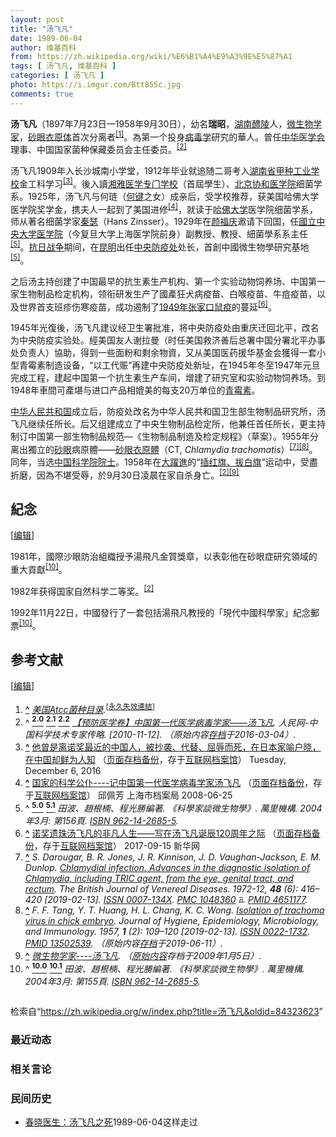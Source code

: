 ```yaml
---
layout: post
title: "汤飞凡"
date: 1989-06-04
author: 维基百科
from: https://zh.wikipedia.org/wiki/%E6%B1%A4%E9%A3%9E%E5%87%A1
tags: [ 汤飞凡, 维基百科 ]
categories: [ 汤飞凡 ]
photo: https://i.imgur.com/Btt855c.jpg
comments: true
---
```

<div class="mw-content-ltr mw-parser-output" lang="zh" dir="ltr"><style data-mw-deduplicate="TemplateStyles:r83732082">.mw-parser-output .infobox-subbox{padding:0;border:none;margin:-3px;width:auto;min-width:100%;font-size:100%;clear:none;float:none;background-color:transparent}.mw-parser-output .infobox-3cols-child{margin:auto}.mw-parser-output .infobox .navbar{font-size:100%}body.skin-minerva .mw-parser-output .infobox-header,body.skin-minerva .mw-parser-output .infobox-subheader,body.skin-minerva .mw-parser-output .infobox-above,body.skin-minerva .mw-parser-output .infobox-title,body.skin-minerva .mw-parser-output .infobox-image,body.skin-minerva .mw-parser-output .infobox-full-data,body.skin-minerva .mw-parser-output .infobox-below{text-align:center}@media screen{html.skin-theme-clientpref-night .mw-parser-output .infobox-full-data:not(.notheme)>div:not(.notheme)[style]{background:#1f1f23!important;color:#f8f9fa}@media screen and (prefers-color-scheme:dark){html.skin-theme-clientpref-os .mw-parser-output .infobox-full-data:not(.notheme) div:not(.notheme){background:#1f1f23!important;color:#f8f9fa}}html.skin-theme-clientpref-night .mw-parser-output .infobox td div:not(.notheme)[style]{background:transparent!important;color:var(--color-base,#202122)}@media screen and (prefers-color-scheme:dark){html.skin-theme-clientpref-os .mw-parser-output .infobox td div:not(.notheme)[style]{background:transparent!important;color:var(--color-base,#202122)}}html.skin-theme-clientpref-night .mw-parser-output .infobox td div.NavHead:not(.notheme)[style]{background:transparent!important}}@media screen and (prefers-color-scheme:dark){html.skin-theme-clientpref-os .mw-parser-output .infobox td div.NavHead:not(.notheme)[style]{background:transparent!important}}@media(min-width:640px){body.skin--responsive .mw-parser-output .infobox-table{display:table!important}body.skin--responsive .mw-parser-output .infobox-table>caption{display:table-caption!important}body.skin--responsive .mw-parser-output .infobox-table>tbody{display:table-row-group}body.skin--responsive .mw-parser-output .infobox-table tr{display:table-row!important}body.skin--responsive .mw-parser-output .infobox-table th,body.skin--responsive .mw-parser-output .infobox-table td{padding-left:inherit;padding-right:inherit}}</style>
<p><b>汤飞凡</b>（1897年7月23日—1958年9月30日），幼名<b>瑞昭</b>，<a href="/wiki/%E6%B9%96%E5%8D%97" class="mw-redirect" title="湖南">湖南</a><a href="/wiki/%E9%86%B4%E9%99%B5" class="mw-redirect" title="醴陵">醴陵</a>人，<a href="/wiki/%E5%BE%AE%E7%94%9F%E7%89%A9%E5%AD%A6" title="微生物学">微生物学家</a>，<a href="/wiki/%E7%A0%82%E7%9C%BC%E8%A1%A3%E5%8E%9F%E9%AB%94" title="砂眼衣原體">砂眼衣原体</a>首次分离者<sup id="cite_ref-1" class="reference"><a href="#cite_note-1"><span class="cite-bracket">[</span>1<span class="cite-bracket">]</span></a></sup>。為第一个投身<a href="/wiki/%E7%97%85%E6%AF%92%E5%AD%A6" title="病毒学">病毒学</a>研究的華人。曾任<a href="/wiki/%E4%B8%AD%E5%8D%8E%E5%8C%BB%E5%AD%A6%E4%BC%9A" title="中华医学会">中华医学会</a>理事、中国国家菌种保藏委员会主任委员。<sup id="cite_ref-zl_2-0" class="reference"><a href="#cite_note-zl-2"><span class="cite-bracket">[</span>2<span class="cite-bracket">]</span></a></sup>
</p>
<div class="mw-heading mw-heading2"></div>
<p>汤飞凡1909年入长沙城南小学堂，1912年毕业就追随二哥考入<a href="/w/index.php?title=%E6%B9%96%E5%8D%97%E7%9C%81%E7%94%B2%E7%A7%8D%E5%B7%A5%E4%B8%9A%E5%AD%A6%E6%A0%A1&amp;action=edit&amp;redlink=1" class="new" title="湖南省甲种工业学校（页面不存在）">湖南省甲种工业学校</a>金工科学习<sup id="cite_ref-3" class="reference"><a href="#cite_note-3"><span class="cite-bracket">[</span>3<span class="cite-bracket">]</span></a></sup>。後入讀<a href="/wiki/%E6%B9%98%E9%9B%85%E9%86%AB%E5%AD%B8%E5%B0%88%E9%96%80%E5%AD%B8%E6%A0%A1" class="mw-redirect" title="湘雅醫學專門學校">湘雅医学专门学校</a>（首屆學生）、<a href="/wiki/%E5%8C%97%E4%BA%AC%E5%8D%8F%E5%92%8C%E5%8C%BB%E5%AD%A6%E9%99%A2" title="北京协和医学院">北京协和医学院</a>细菌学系。1925年，汤飞凡与何琏（<a href="/wiki/%E4%BD%95%E9%94%AE" class="mw-redirect" title="何键">何键</a>之女）成亲后，受学校推荐，获美国哈佛大学医学院奖学金，携夫人一起到了美国进修<sup id="cite_ref-4" class="reference"><a href="#cite_note-4"><span class="cite-bracket">[</span>4<span class="cite-bracket">]</span></a></sup>，就读于<a href="/wiki/%E5%93%88%E4%BD%9B%E5%A4%A7%E5%AD%A6" title="哈佛大学">哈佛大学</a>医学院细菌学系，师从著名细菌学家<a href="/w/index.php?title=%E7%A7%A6%E7%91%9F&amp;action=edit&amp;redlink=1" class="new" title="秦瑟（页面不存在）">秦瑟</a>（<span lang="en">Hans Zinsser</span>）。1929年在<a href="/wiki/%E9%A2%9C%E7%A6%8F%E5%BA%86" title="颜福庆">颜福庆</a>邀请下回国，任<a href="/wiki/%E5%9B%BD%E7%AB%8B%E4%B8%AD%E5%A4%AE%E5%A4%A7%E5%AD%A6%E5%8C%BB%E5%AD%A6%E9%99%A2" class="mw-disambig" title="国立中央大学医学院">國立中央大学医学院</a>（今复旦大学上海医学院前身）副教授、教授、細菌學系系主任<sup id="cite_ref-resume_5-0" class="reference"><a href="#cite_note-resume-5"><span class="cite-bracket">[</span>5<span class="cite-bracket">]</span></a></sup>。<a href="/wiki/%E6%8A%97%E6%97%A5%E6%88%98%E4%BA%89" class="mw-redirect" title="抗日战争">抗日战争</a>期间，在<a href="/wiki/%E6%98%86%E6%98%8E" class="mw-redirect" title="昆明">昆明</a>出任<a href="/wiki/%E4%B8%AD%E5%A4%AE%E9%98%B2%E7%96%AB%E5%A4%84" title="中央防疫处">中央防疫处</a>处长，首創中國微生物學研究基地<sup id="cite_ref-resume_5-1" class="reference"><a href="#cite_note-resume-5"><span class="cite-bracket">[</span>5<span class="cite-bracket">]</span></a></sup>。
</p><p>之后汤主持创建了中国最早的抗生素生产机构、第一个实验动物饲养场、中国第一家生物制品检定机构，领衔研发生产了國產狂犬病疫苗、白喉疫苗、牛痘疫苗，以及世界首支班疹伤寒疫苗，成功遏制了<a href="/wiki/1949%E5%B9%B4%E5%BC%A0%E5%AE%B6%E5%8F%A3%E9%BC%A0%E7%96%AB" class="mw-redirect" title="1949年张家口鼠疫">1949年张家口鼠疫</a>的蔓延<sup id="cite_ref-6" class="reference"><a href="#cite_note-6"><span class="cite-bracket">[</span>6<span class="cite-bracket">]</span></a></sup>。
</p><p>1945年光復後，汤飞凡建议经卫生署批准，将中央防疫处由重庆迁回北平，改名为中央防疫实验处。經美国友人谢拉曼（时任美国救济善后总署中国分署北平办事处负责人）協助，得到一些面粉和剩余物資，又从美国医药援华基金会獲得一套小型青霉素制造设备，“以工代赈”再建中央防疫处新址，在1945年冬至1947年元旦完成工程，建起中国第一个抗生素生产车间，增建了研究室和实验动物饲养场。到1948年車間可產堪与进口产品相媲美的每支20万单位的<a href="/wiki/%E9%9D%92%E9%9C%89%E7%B4%A0" title="青霉素">青霉素</a>。
</p><p><a href="/wiki/%E4%B8%AD%E5%8D%8E%E4%BA%BA%E6%B0%91%E5%85%B1%E5%92%8C%E5%9B%BD" title="中华人民共和国">中华人民共和国</a>成立后，防疫处改名为中华人民共和国卫生部生物制品研究所，汤飞凡继续任所长。后又组建成立了中央生物制品检定所，他兼任首任所长，更主持制订中国第一部生物制品规范—《生物制品制造及检定规程》（草案）。1955年分离出獨立的<a href="/wiki/%E7%A0%82%E7%9C%BC" class="mw-disambig" title="砂眼">砂眼</a>病原體——<a href="/wiki/%E7%A0%82%E7%9C%BC%E8%A1%A3%E5%8E%9F%E9%AB%94" title="砂眼衣原體">砂眼衣原體</a>（CT, <i>Chlamydia trachomatis</i>）<sup id="cite_ref-7" class="reference"><a href="#cite_note-7"><span class="cite-bracket">[</span>7<span class="cite-bracket">]</span></a></sup><sup id="cite_ref-8" class="reference"><a href="#cite_note-8"><span class="cite-bracket">[</span>8<span class="cite-bracket">]</span></a></sup>。同年，当选<a href="/wiki/%E4%B8%AD%E5%9B%BD%E7%A7%91%E5%AD%A6%E9%99%A2%E9%99%A2%E5%A3%AB" title="中国科学院院士">中国科学院院士</a>。1958年在<a href="/wiki/%E5%A4%A7%E8%BA%8D%E9%80%B2" class="mw-redirect" title="大躍進">大躍進</a>的“<a href="/wiki/%E6%8F%92%E7%BA%A2%E6%97%97%E3%80%81%E6%8B%94%E7%99%BD%E6%97%97" class="mw-redirect" title="插红旗、拔白旗">插红旗、拔白旗</a>”运动中，受盡折磨，因為不堪受辱，於9月30日凌晨在家自杀身亡。<sup id="cite_ref-zl_2-1" class="reference"><a href="#cite_note-zl-2"><span class="cite-bracket">[</span>2<span class="cite-bracket">]</span></a></sup><sup id="cite_ref-9" class="reference"><a href="#cite_note-9"><span class="cite-bracket">[</span>9<span class="cite-bracket">]</span></a></sup>
</p>
<div class="mw-heading mw-heading2"><h2 id="紀念"><span id=".E7.B4.80.E5.BF.B5"></span>紀念</h2><span class="mw-editsection"><span class="mw-editsection-bracket">[</span><a href="/w/index.php?title=%E6%B1%A4%E9%A3%9E%E5%87%A1&amp;action=edit&amp;section=2" title="编辑章节：紀念"><span>编辑</span></a><span class="mw-editsection-bracket">]</span></span></div>
<p>1981年，國際沙眼防治組織授予湯飛凡金質獎章，以表彰他在砂眼症研究領域的重大貢獻<sup id="cite_ref-achievement_10-0" class="reference"><a href="#cite_note-achievement-10"><span class="cite-bracket">[</span>10<span class="cite-bracket">]</span></a></sup>。
</p><p>1982年获得国家自然科学二等奖。<sup id="cite_ref-zl_2-2" class="reference"><a href="#cite_note-zl-2"><span class="cite-bracket">[</span>2<span class="cite-bracket">]</span></a></sup>
</p><p>1992年11月22日，中國發行了一套包括湯飛凡教授的「現代中國科學家」紀念郵票<sup id="cite_ref-achievement_10-1" class="reference"><a href="#cite_note-achievement-10"><span class="cite-bracket">[</span>10<span class="cite-bracket">]</span></a></sup>。
</p>
<div class="mw-heading mw-heading2"><h2 id="参考文献"><span id=".E5.8F.82.E8.80.83.E6.96.87.E7.8C.AE"></span>参考文献</h2><span class="mw-editsection"><span class="mw-editsection-bracket">[</span><a href="/w/index.php?title=%E6%B1%A4%E9%A3%9E%E5%87%A1&amp;action=edit&amp;section=3" title="编辑章节：参考文献"><span>编辑</span></a><span class="mw-editsection-bracket">]</span></span></div>
<div class="reflist columns references-column-width" style="-moz-column-width: 30em; -webkit-column-width: 30em; column-width: 30em; list-style-type: decimal;">
<ol class="references">
<li id="cite_note-1"><span class="mw-cite-backlink"><b><a href="#cite_ref-1">^</a></b></span> <span class="reference-text"><cite class="citation web"><a rel="nofollow" class="external text" href="http://www.mum800.com/HTML_Products/31/6/Products_128806.html">美国Atcc菌种目录</a>.</cite><span title="ctx_ver=Z39.88-2004&amp;rfr_id=info%3Asid%2Fzh.wikipedia.org%3A%E6%B1%A4%E9%A3%9E%E5%87%A1&amp;rft.btitle=%E7%BE%8E%E5%9B%BDAtcc%E8%8F%8C%E7%A7%8D%E7%9B%AE%E5%BD%95&amp;rft.genre=unknown&amp;rft_id=http%3A%2F%2Fwww.mum800.com%2FHTML_Products%2F31%2F6%2FProducts_128806.html&amp;rft_val_fmt=info%3Aofi%2Ffmt%3Akev%3Amtx%3Abook" class="Z3988"><span style="display:none;">&nbsp;</span></span><sup class="noprint Inline-Template"><span style="white-space: nowrap;">[<a href="/wiki/Wikipedia:%E5%A4%B1%E6%95%88%E9%93%BE%E6%8E%A5" title="Wikipedia:失效链接"><span title="自2018年3月失效">永久失效連結</span></a>]</span></sup></span>
</li>
<li id="cite_note-zl-2"><span class="mw-cite-backlink">^ <a href="#cite_ref-zl_2-0"><sup><b>2.0</b></sup></a> <a href="#cite_ref-zl_2-1"><sup><b>2.1</b></sup></a> <a href="#cite_ref-zl_2-2"><sup><b>2.2</b></sup></a></span> <span class="reference-text"><cite class="citation web"><a rel="nofollow" class="external text" href="http://scitech.people.com.cn/GB/25509/47973/50763/3543169.html">【预防医学卷】中国第一代医学病毒学家――汤飞凡</a>. 人民网-中国科学技术专家传略.  <span class="reference-accessdate"> [<span class="nowrap">2010-11-12</span>]</span>. （原始内容<a rel="nofollow" class="external text" href="https://web.archive.org/web/20160304111832/http://scitech.people.com.cn/GB/25509/47973/50763/3543169.html">存档</a>于2016-03-04）.</cite><span title="ctx_ver=Z39.88-2004&amp;rfr_id=info%3Asid%2Fzh.wikipedia.org%3A%E6%B1%A4%E9%A3%9E%E5%87%A1&amp;rft.btitle=%E3%80%90%E9%A2%84%E9%98%B2%E5%8C%BB%E5%AD%A6%E5%8D%B7%E3%80%91%E4%B8%AD%E5%9B%BD%E7%AC%AC%E4%B8%80%E4%BB%A3%E5%8C%BB%E5%AD%A6%E7%97%85%E6%AF%92%E5%AD%A6%E5%AE%B6%E2%80%95%E2%80%95%E6%B1%A4%E9%A3%9E%E5%87%A1&amp;rft.genre=unknown&amp;rft.pub=%E4%BA%BA%E6%B0%91%E7%BD%91-%E4%B8%AD%E5%9B%BD%E7%A7%91%E5%AD%A6%E6%8A%80%E6%9C%AF%E4%B8%93%E5%AE%B6%E4%BC%A0%E7%95%A5&amp;rft_id=http%3A%2F%2Fscitech.people.com.cn%2FGB%2F25509%2F47973%2F50763%2F3543169.html&amp;rft_val_fmt=info%3Aofi%2Ffmt%3Akev%3Amtx%3Abook" class="Z3988"><span style="display:none;">&nbsp;</span></span></span>
</li>
<li id="cite_note-3"><span class="mw-cite-backlink"><b><a href="#cite_ref-3">^</a></b></span> <span class="reference-text"><a rel="nofollow" class="external text" href="http://www.wanjiaweb.com/cn/article/2016-12-06-000000-0">他曾是离诺奖最近的中国人，被抄袭、代替、屈辱而死，在日本家喻户晓，在中国却鲜为人知</a> （<a rel="nofollow" class="external text" href="//web.archive.org/web/20200217204851/http://www.wanjiaweb.com/cn/article/2016-12-06-000000-0">页面存档备份</a>，存于<a href="/wiki/%E4%BA%92%E8%81%94%E7%BD%91%E6%A1%A3%E6%A1%88%E9%A6%86" title="互联网档案馆">互联网档案馆</a>） Tuesday, December 6, 2016</span>
</li>
<li id="cite_note-4"><span class="mw-cite-backlink"><b><a href="#cite_ref-4">^</a></b></span> <span class="reference-text"><a rel="nofollow" class="external text" href="http://www.archives.sh.cn/shjy/hsrw/201203/t20120313_6195.html">国家的科学公仆----记中国第一代医学病毒学家汤飞凡</a> （<a rel="nofollow" class="external text" href="//web.archive.org/web/20180405090311/http://www.archives.sh.cn/shjy/hsrw/201203/t20120313_6195.html">页面存档备份</a>，存于<a href="/wiki/%E4%BA%92%E8%81%94%E7%BD%91%E6%A1%A3%E6%A1%88%E9%A6%86" title="互联网档案馆">互联网档案馆</a>）  邱佩芳 上海市档案局 2008-06-25</span>
</li>
<li id="cite_note-resume-5"><span class="mw-cite-backlink">^ <a href="#cite_ref-resume_5-0"><sup><b>5.0</b></sup></a> <a href="#cite_ref-resume_5-1"><sup><b>5.1</b></sup></a></span> <span class="reference-text"><cite class="citation book">田波、趙根楠、程光勝編著. 《科學家談微生物學》. 萬里機構. 2004年3月: 第156頁. <a href="/wiki/Special:%E7%BD%91%E7%BB%9C%E4%B9%A6%E6%BA%90/962-14-2685-5" title="Special:网络书源/962-14-2685-5"><span title="国际标准书号">ISBN</span>&nbsp;962-14-2685-5</a>.</cite><span title="ctx_ver=Z39.88-2004&amp;rfr_id=info%3Asid%2Fzh.wikipedia.org%3A%E6%B1%A4%E9%A3%9E%E5%87%A1&amp;rft.au=%E7%94%B0%E6%B3%A2%E3%80%81%E8%B6%99%E6%A0%B9%E6%A5%A0%E3%80%81%E7%A8%8B%E5%85%89%E5%8B%9D%E7%B7%A8%E8%91%97&amp;rft.btitle=%E3%80%8A%E7%A7%91%E5%AD%B8%E5%AE%B6%E8%AB%87%E5%BE%AE%E7%94%9F%E7%89%A9%E5%AD%B8%E3%80%8B&amp;rft.date=2004-03&amp;rft.genre=book&amp;rft.isbn=962-14-2685-5&amp;rft.pages=%E7%AC%AC156%E9%A0%81&amp;rft.pub=%E8%90%AC%E9%87%8C%E6%A9%9F%E6%A7%8B&amp;rft_val_fmt=info%3Aofi%2Ffmt%3Akev%3Amtx%3Abook" class="Z3988"><span style="display:none;">&nbsp;</span></span></span>
</li>
<li id="cite_note-6"><span class="mw-cite-backlink"><b><a href="#cite_ref-6">^</a></b></span> <span class="reference-text"><a rel="nofollow" class="external text" href="http://www.hn.xinhuanet.com/2017-09/15/c_1121670336.htm">诺奖遗珠汤飞凡的非凡人生——写在汤飞凡诞辰120周年之际</a> （<a rel="nofollow" class="external text" href="//web.archive.org/web/20180724153920/http://www.hn.xinhuanet.com/2017-09/15/c_1121670336.htm">页面存档备份</a>，存于<a href="/wiki/%E4%BA%92%E8%81%94%E7%BD%91%E6%A1%A3%E6%A1%88%E9%A6%86" title="互联网档案馆">互联网档案馆</a>） 2017-09-15 新华网</span>
</li>
<li id="cite_note-7"><span class="mw-cite-backlink"><b><a href="#cite_ref-7">^</a></b></span> <span class="reference-text"><cite class="citation journal">S. Darougar, B. R. Jones, J. R. Kinnison, J. D. Vaughan-Jackson, E. M. Dunlop. <a rel="nofollow" class="external text" href="https://www.ncbi.nlm.nih.gov/pubmed/4651177">Chlamydial infection. Advances in the diagnostic isolation of Chlamydia, including TRIC agent, from the eye, genital tract, and rectum</a>. The British Journal of Venereal Diseases. 1972-12, <b>48</b> (6): 416–420 <span class="reference-accessdate"> [<span class="nowrap">2019-02-13</span>]</span>. <a rel="nofollow" class="external text" href="//www.worldcat.org/issn/0007-134X"><span title="国际标准连续出版物号">ISSN&nbsp;0007-134X</span></a>. <span class="plainlinks"><a rel="nofollow" class="external text" href="//www.ncbi.nlm.nih.gov/pmc/articles/PMC1048360"><span title="公共医学中心">PMC&nbsp;1048360</span></a> <span typeof="mw:File"><span title="可免费查阅"><img alt="可免费查阅" src="//upload.wikimedia.org/wikipedia/commons/thumb/6/65/Lock-green.svg/9px-Lock-green.svg.png" decoding="async" width="9" height="14" class="mw-file-element" srcset="//upload.wikimedia.org/wikipedia/commons/thumb/6/65/Lock-green.svg/14px-Lock-green.svg.png 1.5x, //upload.wikimedia.org/wikipedia/commons/thumb/6/65/Lock-green.svg/18px-Lock-green.svg.png 2x" data-file-width="512" data-file-height="813"></span></span></span>. <a rel="nofollow" class="external text" href="//www.ncbi.nlm.nih.gov/pubmed/4651177"><span title="公共医学识别码">PMID&nbsp;4651177</span></a>.</cite><span title="ctx_ver=Z39.88-2004&amp;rfr_id=info%3Asid%2Fzh.wikipedia.org%3A%E6%B1%A4%E9%A3%9E%E5%87%A1&amp;rft.atitle=Chlamydial+infection.+Advances+in+the+diagnostic+isolation+of+Chlamydia%2C+including+TRIC+agent%2C+from+the+eye%2C+genital+tract%2C+and+rectum&amp;rft.au=S.+Darougar%2C+B.+R.+Jones%2C+J.+R.+Kinnison%2C+J.+D.+Vaughan-Jackson%2C+E.+M.+Dunlop&amp;rft.date=1972-12&amp;rft.genre=article&amp;rft.issn=0007-134X&amp;rft.issue=6&amp;rft.jtitle=The+British+Journal+of+Venereal+Diseases&amp;rft.pages=416-420&amp;rft.volume=48&amp;rft_id=%2F%2Fwww.ncbi.nlm.nih.gov%2Fpmc%2Farticles%2FPMC1048360&amp;rft_id=https%3A%2F%2Fwww.ncbi.nlm.nih.gov%2Fpubmed%2F4651177&amp;rft_id=info%3Apmid%2F4651177&amp;rft_val_fmt=info%3Aofi%2Ffmt%3Akev%3Amtx%3Ajournal" class="Z3988"><span style="display:none;">&nbsp;</span></span></span>
</li>
<li id="cite_note-8"><span class="mw-cite-backlink"><b><a href="#cite_ref-8">^</a></b></span> <span class="reference-text"><cite class="citation journal">F. F. Tang, Y. T. Huang, H. L. Chang, K. C. Wong. <a rel="nofollow" class="external text" href="https://www.ncbi.nlm.nih.gov/pubmed/13502539">Isolation of trachoma virus in chick embryo</a>. Journal of Hygiene, Epidemiology, Microbiology, and Immunology. 1957, <b>1</b> (2): 109–120 <span class="reference-accessdate"> [<span class="nowrap">2019-02-13</span>]</span>. <a rel="nofollow" class="external text" href="//www.worldcat.org/issn/0022-1732"><span title="国际标准连续出版物号">ISSN&nbsp;0022-1732</span></a>. <a rel="nofollow" class="external text" href="//www.ncbi.nlm.nih.gov/pubmed/13502539"><span title="公共医学识别码">PMID&nbsp;13502539</span></a>. （原始内容<a rel="nofollow" class="external text" href="https://web.archive.org/web/20190611004043/https://www.ncbi.nlm.nih.gov/pubmed/13502539">存档</a>于2019-06-11）.</cite><span title="ctx_ver=Z39.88-2004&amp;rfr_id=info%3Asid%2Fzh.wikipedia.org%3A%E6%B1%A4%E9%A3%9E%E5%87%A1&amp;rft.atitle=Isolation+of+trachoma+virus+in+chick+embryo&amp;rft.au=F.+F.+Tang%2C+Y.+T.+Huang%2C+H.+L.+Chang%2C+K.+C.+Wong&amp;rft.date=1957&amp;rft.genre=article&amp;rft.issn=0022-1732&amp;rft.issue=2&amp;rft.jtitle=Journal+of+Hygiene%2C+Epidemiology%2C+Microbiology%2C+and+Immunology&amp;rft.pages=109-120&amp;rft.volume=1&amp;rft_id=https%3A%2F%2Fwww.ncbi.nlm.nih.gov%2Fpubmed%2F13502539&amp;rft_id=info%3Apmid%2F13502539&amp;rft_val_fmt=info%3Aofi%2Ffmt%3Akev%3Amtx%3Ajournal" class="Z3988"><span style="display:none;">&nbsp;</span></span></span>
</li>
<li id="cite_note-9"><span class="mw-cite-backlink"><b><a href="#cite_ref-9">^</a></b></span> <span class="reference-text"><cite class="citation web"><a rel="nofollow" class="external text" href="https://web.archive.org/web/20090105071543/http://www.med8th.com/academician/tangfeifan/default.htm">微生物学家----汤飞凡</a>. （<a rel="nofollow" class="external text" href="http://www.med8th.com/academician/tangfeifan/default.htm">原始内容</a>存档于2009年1月5日）.</cite><span title="ctx_ver=Z39.88-2004&amp;rfr_id=info%3Asid%2Fzh.wikipedia.org%3A%E6%B1%A4%E9%A3%9E%E5%87%A1&amp;rft.btitle=%E5%BE%AE%E7%94%9F%E7%89%A9%E5%AD%A6%E5%AE%B6----%E6%B1%A4%E9%A3%9E%E5%87%A1&amp;rft.genre=unknown&amp;rft_id=http%3A%2F%2Fwww.med8th.com%2Facademician%2Ftangfeifan%2Fdefault.htm&amp;rft_val_fmt=info%3Aofi%2Ffmt%3Akev%3Amtx%3Abook" class="Z3988"><span style="display:none;">&nbsp;</span></span></span>
</li>
<li id="cite_note-achievement-10"><span class="mw-cite-backlink">^ <a href="#cite_ref-achievement_10-0"><sup><b>10.0</b></sup></a> <a href="#cite_ref-achievement_10-1"><sup><b>10.1</b></sup></a></span> <span class="reference-text"><cite class="citation book">田波、趙根楠、程光勝編著. 《科學家談微生物學》. 萬里機構. 2004年3月: 第155頁. <a href="/wiki/Special:%E7%BD%91%E7%BB%9C%E4%B9%A6%E6%BA%90/962-14-2685-5" title="Special:网络书源/962-14-2685-5"><span title="国际标准书号">ISBN</span>&nbsp;962-14-2685-5</a>.</cite><span title="ctx_ver=Z39.88-2004&amp;rfr_id=info%3Asid%2Fzh.wikipedia.org%3A%E6%B1%A4%E9%A3%9E%E5%87%A1&amp;rft.au=%E7%94%B0%E6%B3%A2%E3%80%81%E8%B6%99%E6%A0%B9%E6%A5%A0%E3%80%81%E7%A8%8B%E5%85%89%E5%8B%9D%E7%B7%A8%E8%91%97&amp;rft.btitle=%E3%80%8A%E7%A7%91%E5%AD%B8%E5%AE%B6%E8%AB%87%E5%BE%AE%E7%94%9F%E7%89%A9%E5%AD%B8%E3%80%8B&amp;rft.date=2004-03&amp;rft.genre=book&amp;rft.isbn=962-14-2685-5&amp;rft.pages=%E7%AC%AC155%E9%A0%81&amp;rft.pub=%E8%90%AC%E9%87%8C%E6%A9%9F%E6%A7%8B&amp;rft_val_fmt=info%3Aofi%2Ffmt%3Akev%3Amtx%3Abook" class="Z3988"><span style="display:none;">&nbsp;</span></span></span>
</li>
</ol></div>
<div style="clear: both; height: 1em"></div>
<div class="navbox-styles"><style data-mw-deduplicate="TemplateStyles:r84265675">.mw-parser-output .hlist dl,.mw-parser-output .hlist ol,.mw-parser-output .hlist ul{margin:0;padding:0}.mw-parser-output .hlist dd,.mw-parser-output .hlist dt,.mw-parser-output .hlist li{margin:0;display:inline}.mw-parser-output .hlist.inline,.mw-parser-output .hlist.inline dl,.mw-parser-output .hlist.inline ol,.mw-parser-output .hlist.inline ul,.mw-parser-output .hlist dl dl,.mw-parser-output .hlist dl ol,.mw-parser-output .hlist dl ul,.mw-parser-output .hlist ol dl,.mw-parser-output .hlist ol ol,.mw-parser-output .hlist ol ul,.mw-parser-output .hlist ul dl,.mw-parser-output .hlist ul ol,.mw-parser-output .hlist ul ul{display:inline}.mw-parser-output .hlist .mw-empty-li{display:none}.mw-parser-output .hlist dt::after{content:" :"}.mw-parser-output .hlist dd::after,.mw-parser-output .hlist li::after{content:" · ";font-weight:bold}.mw-parser-output .hlist-pipe dd::after,.mw-parser-output .hlist-pipe li::after{content:" | ";font-weight:normal}.mw-parser-output .hlist-hyphen dd::after,.mw-parser-output .hlist-hyphen li::after{content:" - ";font-weight:normal}.mw-parser-output .hlist-comma dd::after,.mw-parser-output .hlist-comma li::after{content:"、";font-weight:normal}.mw-parser-output .hlist dd:last-child::after,.mw-parser-output .hlist dt:last-child::after,.mw-parser-output .hlist li:last-child::after{content:none}.mw-parser-output .hlist ol{counter-reset:listitem}.mw-parser-output .hlist ol>li{counter-increment:listitem}.mw-parser-output .hlist ol>li::before{content:" "counter(listitem)"\a0 "}.mw-parser-output .hlist dd ol>li:first-child::before,.mw-parser-output .hlist dt ol>li:first-child::before,.mw-parser-output .hlist li ol>li:first-child::before{content:"（"counter(listitem)"\a0 "}.mw-parser-output ul.cslist,.mw-parser-output ul.sslist{margin:0;padding:0;display:inline-block;list-style:none}.mw-parser-output .cslist li,.mw-parser-output .sslist li{margin:0;display:inline-block}.mw-parser-output .cslist li::after{content:"，"}.mw-parser-output .sslist li::after{content:"；"}.mw-parser-output .cslist li:last-child::after,.mw-parser-output .sslist li:last-child::after{content:none}</style><style data-mw-deduplicate="TemplateStyles:r84261037">.mw-parser-output .navbox{box-sizing:border-box;border:1px solid #a2a9b1;width:100%;clear:both;font-size:88%;text-align:center;padding:1px;margin:1em auto 0}.mw-parser-output .navbox .navbox{margin-top:0}.mw-parser-output .navbox+.navbox,.mw-parser-output .navbox+.navbox-styles+.navbox{margin-top:-1px}.mw-parser-output .navbox-inner,.mw-parser-output .navbox-subgroup{width:100%}.mw-parser-output .navbox-group,.mw-parser-output .navbox-title,.mw-parser-output .navbox-abovebelow{text-align:center;padding-left:1em;padding-right:1em}.mw-parser-output .navbox-group{white-space:nowrap;text-align:right}.mw-parser-output .navbox,.mw-parser-output .navbox-subgroup{background-color:#fdfdfd}.mw-parser-output .navbox-list{border-color:#fdfdfd}.mw-parser-output .navbox-list-with-group{text-align:left;border-left-width:2px;border-left-style:solid}.mw-parser-output tr+tr>.navbox-abovebelow,.mw-parser-output tr+tr>.navbox-group,.mw-parser-output tr+tr>.navbox-image,.mw-parser-output tr+tr>.navbox-list{border-top:2px solid #fdfdfd}.mw-parser-output .navbox-title{background-color:#ccf;position:relative}.mw-parser-output .navbox-abovebelow,.mw-parser-output .navbox-group,.mw-parser-output .navbox-subgroup .navbox-title{background-color:#ddf}.mw-parser-output .navbox-subgroup .navbox-group,.mw-parser-output .navbox-subgroup .navbox-abovebelow{background-color:#e6e6ff}.mw-parser-output .navbox-even{background-color:#f7f7f7}.mw-parser-output .navbox-odd{background-color:transparent}.mw-parser-output .navbox .hlist td dl,.mw-parser-output .navbox .hlist td ol,.mw-parser-output .navbox .hlist td ul,.mw-parser-output .navbox td.hlist dl,.mw-parser-output .navbox td.hlist ol,.mw-parser-output .navbox td.hlist ul{padding:0.125em 0}.mw-parser-output .navbox .navbar{display:block;font-size:100%}.mw-parser-output .navbox-title .navbar{float:left;text-align:left;margin-right:0.5em;width:auto;padding-left:0.2em;position:absolute;left:1em}.mw-parser-output .navbox .mw-collapsible-toggle{margin-left:0.5em;position:absolute;right:1em}body.skin--responsive .mw-parser-output .navbox-image img{max-width:none!important}@media print{body.ns-0 .mw-parser-output .navbox{display:none!important}}</style></div>
<div class="navbox-styles"><link rel="mw-deduplicated-inline-style" href="mw-data:TemplateStyles:r84265675"><link rel="mw-deduplicated-inline-style" href="mw-data:TemplateStyles:r84261037"></div>
<!-- 
NewPP limit report
Parsed by mw‐web.eqiad.main‐6f7468b964‐9n8x8
Cached time: 20241003025903
Cache expiry: 2592000
Reduced expiry: false
Complications: []
CPU time usage: 0.788 seconds
Real time usage: 0.974 seconds
Preprocessor visited node count: 15468/1000000
Post‐expand include size: 127875/2097152 bytes
Template argument size: 8055/2097152 bytes
Highest expansion depth: 30/100
Expensive parser function count: 5/500
Unstrip recursion depth: 0/20
Unstrip post‐expand size: 71954/5000000 bytes
Lua time usage: 0.293/10.000 seconds
Lua memory usage: 4149390/52428800 bytes
Number of Wikibase entities loaded: 1/400
-->
<!--
Transclusion expansion time report (%,ms,calls,template)
100.00%  808.233      1 -total
 68.11%  550.507     20 Template:Infobox
 53.59%  433.109      1 Template:Infobox_officeholder
 32.39%  261.794     18 Template:Infobox_officeholder/office
 14.89%  120.354      1 Template:Reflist
 13.90%  112.327      4 Template:Navbox
 13.43%  108.568      1 Template:中国科学院生命科学和医学学部院士
  9.75%   78.824      3 Template:Category_handler
  8.45%   68.307      1 Template:Lang
  6.91%   55.874      3 Template:Category_handler/numbered
-->

<!-- Saved in parser cache with key zhwiki:pcache:idhash:1462732-0!canonical!zh and timestamp 20241003025903 and revision id 84323623. Rendering was triggered because: page-view
 -->
</div><!--esi <esi:include src="/esitest-fa8a495983347898/content" /> --><noscript><img src="https://login.wikimedia.org/wiki/Special:CentralAutoLogin/start?type=1x1" alt="" width="1" height="1" style="border: none; position: absolute;"></noscript>
<div class="printfooter" data-nosnippet="">检索自“<a dir="ltr" href="https://zh.wikipedia.org/w/index.php?title=汤飞凡&amp;oldid=84323623">https://zh.wikipedia.org/w/index.php?title=汤飞凡&amp;oldid=84323623</a>”</div><div id="recent-news"><h3>最近动态</h3><ul></ul></div><div id="open-opinion"><h3>相关言论</h3><ul></ul></div><div id="mjls-record"><h3>民间历史</h3><ul><li><a href="https://nodebe4.github.io/mjlsh/1989-06-04/%E6%98%A5%E6%99%93%E5%8C%BB%E7%94%9F-%E6%B1%A4%E9%A3%9E%E5%87%A1%E4%B9%8B%E6%AD%BB/" title="春晓医生">春晓医生：汤飞凡之死</a><time>1989-06-04</time><a class="tag">这样走过</a></li>
</ul></div>